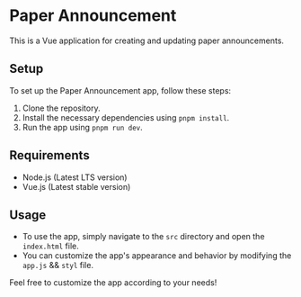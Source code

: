 # Paper Announcement

This is a Vue application for creating and updating paper announcements.

## Setup
To set up the Paper Announcement app, follow these steps:
1. Clone the repository.
2. Install the necessary dependencies using `pnpm install`.
3. Run the app using `pnpm run dev`.

## Requirements
- Node.js (Latest LTS version)
- Vue.js (Latest stable version)

## Usage
- To use the app, simply navigate to the `src` directory and open the `index.html` file.
- You can customize the app's appearance and behavior by modifying the `app.js` && `styl` file.

Feel free to customize the app according to your needs!